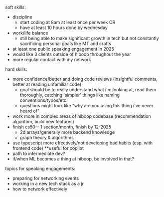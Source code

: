 soft skills:
- discipline
    - start coding at 8am at least once per week
    OR
    - have at least 10 hours done by wednesday
- work/life balance
    - still being able to make significant growth in tech but not constantly sacrificing personal goals like MT and crafts
- at least one public speaking engagement in 2025
- would like 3 clients outside of hiboop throughout the year
- more regular contact with my network

hard skills:
- more confidence/better and doing code reviews (insightful comments, better at reading unfamiliar code)
    - goal should be to really understand what i'm looking at, read them thoroughly, catching 'simpler' things like naming conventions/typos/etc.
    - questions might look like "why are you using this thing i've never heard of"
- work more in complex areas of hiboop codebase (recommendation algorithm, build new features)
- finish cs50-- 1 section/month, finish by 12-2025
    - 2d arrays/generally more backend knowledge
    - graph theory & algorithms
- use typescript more effectively/not developing bad habits (esp. with frontend code) **useful for copilot
- path to intermediate dev?
- if/when ML becomes a thing at hiboop, be involved in that?


topics for speaking engagements:
- preparing for networking events
- working in a new tech stack as a jr
- how to network effectively